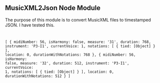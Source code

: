 <h2>MusicXML2Json Node Module</h2>

<div>The purpose of this module is to convert MusicXML files to timestamped JSON. I have tested this. </div>

<code>

[
{ 
  midiNumber: 56,
  isHarmony: false,
  measure: '31',
  duration: 768,
  instrument: 'P3-I1',
  currentVoice: 1,
  notations: [ { tied: [Object] } ],
  location: 0,
  durationWithNotations: 768 
},
  { 
  midiNumber: 56,
  isHarmony: false,
  measure: '32',
  duration: 512,
  instrument: 'P3-I1',
  currentVoice: 1,
  notations: [ { tied: [Object] } ],
  location: 0,
  durationWithNotations: 512
}
]

</code>